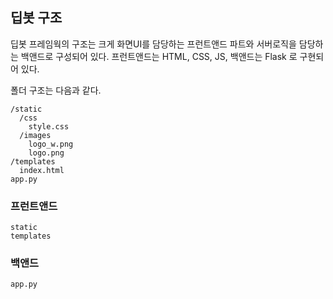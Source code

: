 ## 딥봇 구조
딥봇 프레임웍의 구조는 크게 화면UI를 담당하는 프런트앤드 파트와 서버로직을 담당하는 백앤드로 구성되어 있다. 프런트앤드는 HTML, CSS, JS, 백앤드는 Flask 로 구현되어 있다.

폴더 구조는 다음과 같다.

```
/static
  /css
    style.css
  /images
    logo_w.png
    logo.png
/templates
  index.html
app.py
```

### 프런트앤드

```
static
templates
```

### 백앤드

```
app.py
```
